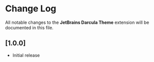 # Change Log

All notable changes to the **JetBrains Darcula Theme** extension will be documented in this file.

<!--- Check [Keep a Changelog](http://keepachangelog.com/) for recommendations on how to structure this file. -->

## [1.0.0]

- Initial release
